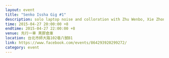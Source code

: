 ```yaml
---
layout: event
title: "Senko Issha Gig #1"
description: solo laptop noise and colloration with Zhu Wenbo, Xie Zhongqi
time: 2015-04-27 20:00:00 +8
endtime: 2015-04-27 22:00:00 +8
venue: 先行一車 黑膠倉庫
location: 台北市師大路102巷八號B1
link: https://www.facebook.com/events/864293920299272/
category: event
---
```

